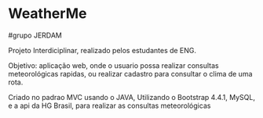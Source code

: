 
# WeatherMe
#grupo JERDAM

Projeto Interdiciplinar, realizado pelos estudantes de ENG.

Objetivo: aplicação web, onde o usuario possa realizar consultas meteorológicas rapidas, ou realizar cadastro para consultar o clima de uma rota.

Criado no padrao MVC usando o JAVA, Utilizando o Bootstrap 4.4.1, MySQL, e a api da HG Brasil, para realizar as consultas meteorológicas  
